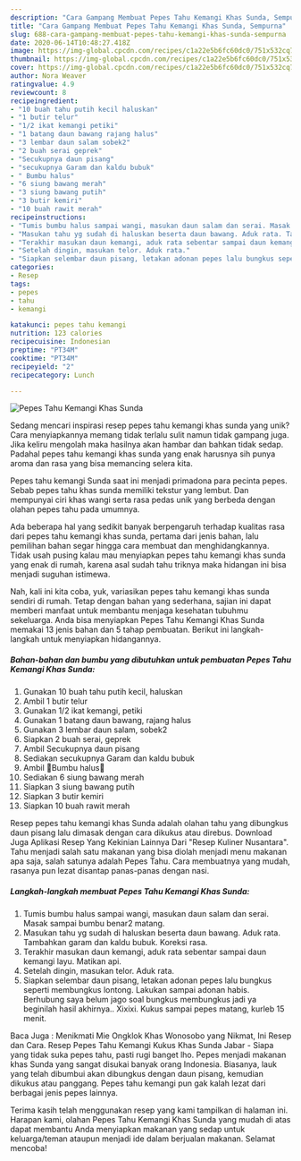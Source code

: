 ```yaml
---
description: "Cara Gampang Membuat Pepes Tahu Kemangi Khas Sunda, Sempurna"
title: "Cara Gampang Membuat Pepes Tahu Kemangi Khas Sunda, Sempurna"
slug: 688-cara-gampang-membuat-pepes-tahu-kemangi-khas-sunda-sempurna
date: 2020-06-14T10:48:27.418Z
image: https://img-global.cpcdn.com/recipes/c1a22e5b6fc60dc0/751x532cq70/pepes-tahu-kemangi-khas-sunda-foto-resep-utama.jpg
thumbnail: https://img-global.cpcdn.com/recipes/c1a22e5b6fc60dc0/751x532cq70/pepes-tahu-kemangi-khas-sunda-foto-resep-utama.jpg
cover: https://img-global.cpcdn.com/recipes/c1a22e5b6fc60dc0/751x532cq70/pepes-tahu-kemangi-khas-sunda-foto-resep-utama.jpg
author: Nora Weaver
ratingvalue: 4.9
reviewcount: 8
recipeingredient:
- "10 buah tahu putih kecil haluskan"
- "1 butir telur"
- "1/2 ikat kemangi petiki"
- "1 batang daun bawang rajang halus"
- "3 lembar daun salam sobek2"
- "2 buah serai geprek"
- "Secukupnya daun pisang"
- "secukupnya Garam dan kaldu bubuk"
- " Bumbu halus"
- "6 siung bawang merah"
- "3 siung bawang putih"
- "3 butir kemiri"
- "10 buah rawit merah"
recipeinstructions:
- "Tumis bumbu halus sampai wangi, masukan daun salam dan serai. Masak sampai bumbu benar2 matang."
- "Masukan tahu yg sudah di haluskan beserta daun bawang. Aduk rata. Tambahkan garam dan kaldu bubuk. Koreksi rasa."
- "Terakhir masukan daun kemangi, aduk rata sebentar sampai daun kemangi layu. Matikan api."
- "Setelah dingin, masukan telor. Aduk rata."
- "Siapkan selembar daun pisang, letakan adonan pepes lalu bungkus seperti membungkus lontong. Lakukan sampai adonan habis. Berhubung saya belum jago soal bungkus membungkus jadi ya beginilah hasil akhirnya.. Xixixi. Kukus sampai pepes matang, kurleb 15 menit."
categories:
- Resep
tags:
- pepes
- tahu
- kemangi

katakunci: pepes tahu kemangi 
nutrition: 123 calories
recipecuisine: Indonesian
preptime: "PT34M"
cooktime: "PT34M"
recipeyield: "2"
recipecategory: Lunch

---
```



![Pepes Tahu Kemangi Khas Sunda](https://img-global.cpcdn.com/recipes/c1a22e5b6fc60dc0/751x532cq70/pepes-tahu-kemangi-khas-sunda-foto-resep-utama.jpg)

Sedang mencari inspirasi resep pepes tahu kemangi khas sunda yang unik? Cara menyiapkannya memang tidak terlalu sulit namun tidak gampang juga. Jika keliru mengolah maka hasilnya akan hambar dan bahkan tidak sedap. Padahal pepes tahu kemangi khas sunda yang enak harusnya sih punya aroma dan rasa yang bisa memancing selera kita.

Pepes tahu kemangi Sunda saat ini menjadi primadona para pecinta pepes. Sebab pepes tahu khas sunda memiliki tekstur yang lembut. Dan mempunyai ciri khas wangi serta rasa pedas unik yang berbeda dengan olahan pepes tahu pada umumnya.

Ada beberapa hal yang sedikit banyak berpengaruh terhadap kualitas rasa dari pepes tahu kemangi khas sunda, pertama dari jenis bahan, lalu pemilihan bahan segar hingga cara membuat dan menghidangkannya. Tidak usah pusing kalau mau menyiapkan pepes tahu kemangi khas sunda yang enak di rumah, karena asal sudah tahu triknya maka hidangan ini bisa menjadi suguhan istimewa.


Nah, kali ini kita coba, yuk, variasikan pepes tahu kemangi khas sunda sendiri di rumah. Tetap dengan bahan yang sederhana, sajian ini dapat memberi manfaat untuk membantu menjaga kesehatan tubuhmu sekeluarga. Anda bisa menyiapkan Pepes Tahu Kemangi Khas Sunda memakai 13 jenis bahan dan 5 tahap pembuatan. Berikut ini langkah-langkah untuk menyiapkan hidangannya.

<!--inarticleads1-->

##### Bahan-bahan dan bumbu yang dibutuhkan untuk pembuatan Pepes Tahu Kemangi Khas Sunda:

1. Gunakan 10 buah tahu putih kecil, haluskan
1. Ambil 1 butir telur
1. Gunakan 1/2 ikat kemangi, petiki
1. Gunakan 1 batang daun bawang, rajang halus
1. Gunakan 3 lembar daun salam, sobek2
1. Siapkan 2 buah serai, geprek
1. Ambil Secukupnya daun pisang
1. Sediakan secukupnya Garam dan kaldu bubuk
1. Ambil  🔸Bumbu halus🔸
1. Sediakan 6 siung bawang merah
1. Siapkan 3 siung bawang putih
1. Siapkan 3 butir kemiri
1. Siapkan 10 buah rawit merah


Resep pepes tahu kemangi khas Sunda adalah olahan tahu yang dibungkus daun pisang lalu dimasak dengan cara dikukus atau direbus. Download Juga Aplikasi Resep Yang Kekinian Lainnya Dari &#34;Resep Kuliner Nusantara&#34;. Tahu menjadi salah satu makanan yang bisa diolah menjadi menu makanan apa saja, salah satunya adalah Pepes Tahu. Cara membuatnya yang mudah, rasanya pun lezat disantap panas-panas dengan nasi. 

<!--inarticleads2-->

##### Langkah-langkah membuat Pepes Tahu Kemangi Khas Sunda:

1. Tumis bumbu halus sampai wangi, masukan daun salam dan serai. Masak sampai bumbu benar2 matang.
1. Masukan tahu yg sudah di haluskan beserta daun bawang. Aduk rata. Tambahkan garam dan kaldu bubuk. Koreksi rasa.
1. Terakhir masukan daun kemangi, aduk rata sebentar sampai daun kemangi layu. Matikan api.
1. Setelah dingin, masukan telor. Aduk rata.
1. Siapkan selembar daun pisang, letakan adonan pepes lalu bungkus seperti membungkus lontong. Lakukan sampai adonan habis. Berhubung saya belum jago soal bungkus membungkus jadi ya beginilah hasil akhirnya.. Xixixi. Kukus sampai pepes matang, kurleb 15 menit.


Baca Juga : Menikmati Mie Ongklok Khas Wonosobo yang Nikmat, Ini Resep dan Cara. Resep Pepes Tahu Kemangi Kukus Khas Sunda Jabar - Siapa yang tidak suka pepes tahu, pasti rugi banget lho. Pepes menjadi makanan khas Sunda yang sangat disukai banyak orang Indonesia. Biasanya, lauk yang telah dibumbui akan dibungkus dengan daun pisang, kemudian dikukus atau panggang. Pepes tahu kemangi pun gak kalah lezat dari berbagai jenis pepes lainnya. 

Terima kasih telah menggunakan resep yang kami tampilkan di halaman ini. Harapan kami, olahan Pepes Tahu Kemangi Khas Sunda yang mudah di atas dapat membantu Anda menyiapkan makanan yang sedap untuk keluarga/teman ataupun menjadi ide dalam berjualan makanan. Selamat mencoba!
